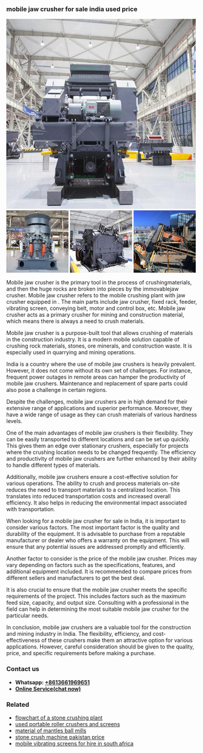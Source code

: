 <h3>mobile jaw crusher for sale india used price</h3><img src='1706753933.jpg' alt=''><p>Mobile jaw crusher is the primary tool in the process of crushingmaterials, and then the huge rocks are broken into pieces by the immovablejaw crusher. Mobile jaw crusher refers to the mobile crushing plant with jaw crusher equipped in . The main parts include jaw crusher, fixed rack, feeder, vibrating screen, conveying belt, motor and control box, etc. Mobile jaw crusher acts as a primary crusher for mining and construction material, which means there is always a need to crush materials.</p><p>Mobile jaw crusher is a purpose-built tool that allows crushing of materials in the construction industry. It is a modern mobile solution capable of crushing rock materials, stones, ore minerals, and construction waste. It is especially used in quarrying and mining operations.</p><p>India is a country where the use of mobile jaw crushers is heavily prevalent. However, it does not come without its own set of challenges. For instance, frequent power outages in remote areas can hamper the productivity of mobile jaw crushers. Maintenance and replacement of spare parts could also pose a challenge in certain regions.</p><p>Despite the challenges, mobile jaw crushers are in high demand for their extensive range of applications and superior performance. Moreover, they have a wide range of usage as they can crush materials of various hardness levels.</p><p>One of the main advantages of mobile jaw crushers is their flexibility. They can be easily transported to different locations and can be set up quickly. This gives them an edge over stationary crushers, especially for projects where the crushing location needs to be changed frequently. The efficiency and productivity of mobile jaw crushers are further enhanced by their ability to handle different types of materials.</p><p>Additionally, mobile jaw crushers ensure a cost-effective solution for various operations. The ability to crush and process materials on-site reduces the need to transport materials to a centralized location. This translates into reduced transportation costs and increased overall efficiency. It also helps in reducing the environmental impact associated with transportation.</p><p>When looking for a mobile jaw crusher for sale in India, it is important to consider various factors. The most important factor is the quality and durability of the equipment. It is advisable to purchase from a reputable manufacturer or dealer who offers a warranty on the equipment. This will ensure that any potential issues are addressed promptly and efficiently.</p><p>Another factor to consider is the price of the mobile jaw crusher. Prices may vary depending on factors such as the specifications, features, and additional equipment included. It is recommended to compare prices from different sellers and manufacturers to get the best deal.</p><p>It is also crucial to ensure that the mobile jaw crusher meets the specific requirements of the project. This includes factors such as the maximum feed size, capacity, and output size. Consulting with a professional in the field can help in determining the most suitable mobile jaw crusher for the particular needs.</p><p>In conclusion, mobile jaw crushers are a valuable tool for the construction and mining industry in India. The flexibility, efficiency, and cost-effectiveness of these crushers make them an attractive option for various applications. However, careful consideration should be given to the quality, price, and specific requirements before making a purchase.</p><h3>Contact us</h3><ul><li><strong>Whatsapp:&nbsp;<a href="https://wa.me/8613661969651">+8613661969651</a></strong></li><li><a href="https://swt.shibang-china.com/?git&amp;zhl&amp;mobile jaw crusher for sale india used price"><strong>Online Service(chat now)</strong></a></li></ul><h3>Related</h3><ul><li><a href='flowchart of a stone crushing plant.md'>flowchart of a stone crushing plant</a></li><li><a href='used portable roller crushers and screens.md'>used portable roller crushers and screens</a></li><li><a href='material of mantles ball mills.md'>material of mantles ball mills</a></li><li><a href='stone crush machine pakistan price.md'>stone crush machine pakistan price</a></li><li><a href='mobile vibrating screens for hire in south africa.md'>mobile vibrating screens for hire in south africa</a></li></ul>